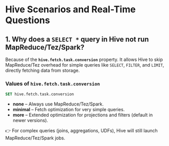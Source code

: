 # Hive Scenarios and Real-Time Questions

## 1. Why does a `SELECT *` query in Hive not run MapReduce/Tez/Spark?

Because of the **`hive.fetch.task.conversion`** property.
It allows Hive to skip MapReduce/Tez overhead for simple queries like `SELECT`, `FILTER`, and `LIMIT`, directly fetching data from storage.

### Values of `hive.fetch.task.conversion`

```sql
SET hive.fetch.task.conversion
```

* **none** – Always use MapReduce/Tez/Spark.
* **minimal** – Fetch optimization for very simple queries.
* **more** – Extended optimization for projections and filters (default in newer versions).

👉 For complex queries (joins, aggregations, UDFs), Hive will still launch MapReduce/Tez/Spark jobs.

